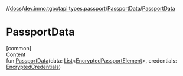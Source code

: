 //[docs](../../../index.md)/[dev.inmo.tgbotapi.types.passport](../index.md)/[PassportData](index.md)/[PassportData](-passport-data.md)



# PassportData  
[common]  
Content  
fun [PassportData](-passport-data.md)(data: [List](https://kotlinlang.org/api/latest/jvm/stdlib/kotlin.collections/-list/index.html)<[EncryptedPassportElement](../../dev.inmo.tgbotapi.types.passport.encrypted.abstracts/-encrypted-passport-element/index.md)>, credentials: [EncryptedCredentials](../../dev.inmo.tgbotapi.types.passport.credentials/-encrypted-credentials/index.md))  



